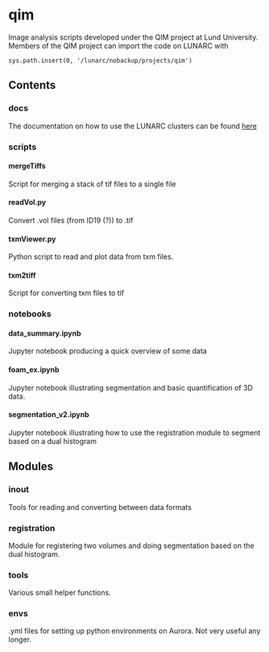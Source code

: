 # qim
Image analysis scripts developed under the QIM project at Lund University. Members of the QIM project can import the code on LUNARC with 
```
sys.path.insert(0, '/lunarc/nobackup/projects/qim')
```


## Contents
### docs
The documentation on how to use the LUNARC clusters can be found [here](https://qimlu.readthedocs.io/en/latest/)

### scripts
#### mergeTiffs
Script for merging a stack of tif files to a single file
#### readVol.py
Convert .vol files (from ID19 (?)) to .tif
#### txmViewer.py
Python script to read and plot data from txm files. 
#### txm2tiff
Script for converting txm files to tif

### notebooks
#### data_summary.ipynb
Jupyter notebook producing a quick overview of some data
#### foam_ex.ipynb
Jupyter notebook illustrating segmentation and basic quantification of 3D data.
#### segmentation_v2.ipynb
Jupyter notebook illustrating how to use the registration module to segment based on a dual histogram

## Modules
### inout
Tools for reading and converting between data formats
### registration
Module for registering two volumes and doing segmentation based on the dual histogram.
### tools
Various small helper functions.

### envs
.yml files for setting up python environments on Aurora. Not very useful any longer.
